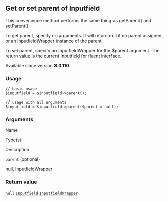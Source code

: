 Get or set parent of Inputfield
-------------------------------

This convenience method performs the same thing as getParent() and setParent().

To get parent, specify no arguments. It will return null if no parent assigned, or an InputfieldWrapper instance of the parent.

To set parent, specify an InputfieldWrapper for the $parent argument. The return value is the current Inputfield for fluent interface.

Available since version **3.0.110**.

### Usage

    // basic usage
    $inputfield = $inputfield->parent();
    
    // usage with all arguments
    $inputfield = $inputfield->parent($parent = null);

### Arguments

Name

Type(s)

Description

`parent` (optional)

null, InputfieldWrapper

### Return value

`null` [`Inputfield`](/api/ref/inputfield/) [`InputfieldWrapper`](/api/ref/inputfield-wrapper/)

